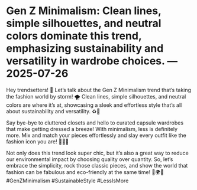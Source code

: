 # Gen Z Minimalism: Clean lines, simple silhouettes, and neutral colors dominate this trend, emphasizing sustainability and versatility in wardrobe choices. — 2025-07-26

Hey trendsetters! 🌟 Let’s talk about the Gen Z Minimalism trend that’s taking the fashion world by storm! 🌪️ Clean lines, simple silhouettes, and neutral colors are where it’s at, showcasing a sleek and effortless style that’s all about sustainability and versatility. ♻️👗

Say bye-bye to cluttered closets and hello to curated capsule wardrobes that make getting dressed a breeze! With minimalism, less is definitely more. Mix and match your pieces effortlessly and slay every outfit like the fashion icon you are! 💁‍♀️💅

Not only does this trend look super chic, but it’s also a great way to reduce our environmental impact by choosing quality over quantity. So, let’s embrace the simplicity, rock those classic pieces, and show the world that fashion can be fabulous and eco-friendly at the same time! 💚🌍✨ #GenZMinimalism #SustainableStyle #LessIsMore